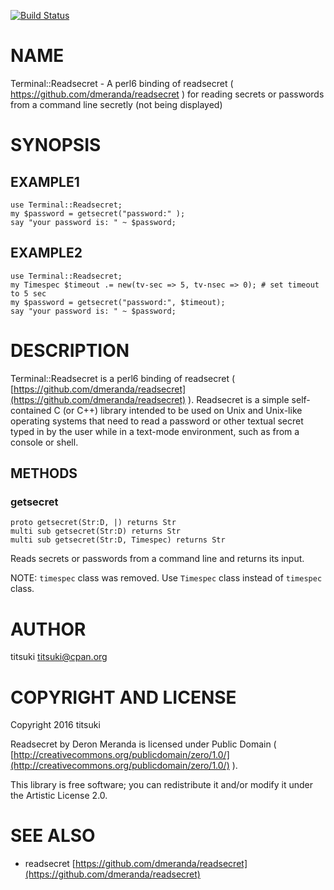 [![Build Status](https://travis-ci.org/titsuki/p6-Terminal-Readsecret.svg?branch=master)](https://travis-ci.org/titsuki/p6-Terminal-Readsecret)

NAME
====

Terminal::Readsecret - A perl6 binding of readsecret ( https://github.com/dmeranda/readsecret ) for reading secrets or passwords from a command line secretly (not being displayed)

SYNOPSIS
========

EXAMPLE1
--------

    use Terminal::Readsecret;
    my $password = getsecret("password:" );
    say "your password is: " ~ $password;

EXAMPLE2
--------

    use Terminal::Readsecret;
    my Timespec $timeout .= new(tv-sec => 5, tv-nsec => 0); # set timeout to 5 sec
    my $password = getsecret("password:", $timeout);
    say "your password is: " ~ $password;

DESCRIPTION
===========

Terminal::Readsecret is a perl6 binding of readsecret ( [https://github.com/dmeranda/readsecret](https://github.com/dmeranda/readsecret) ). Readsecret is a simple self-contained C (or C++) library intended to be used on Unix and Unix-like operating systems that need to read a password or other textual secret typed in by the user while in a text-mode environment, such as from a console or shell.

METHODS
-------

### getsecret

    proto getsecret(Str:D, |) returns Str
    multi sub getsecret(Str:D) returns Str
    multi sub getsecret(Str:D, Timespec) returns Str

Reads secrets or passwords from a command line and returns its input.

NOTE: `timespec` class was removed. Use `Timespec` class instead of `timespec` class.

AUTHOR
======

titsuki <titsuki@cpan.org>

COPYRIGHT AND LICENSE
=====================

Copyright 2016 titsuki

Readsecret by Deron Meranda is licensed under Public Domain ( [http://creativecommons.org/publicdomain/zero/1.0/](http://creativecommons.org/publicdomain/zero/1.0/) ).

This library is free software; you can redistribute it and/or modify it under the Artistic License 2.0.

SEE ALSO
========

  * readsecret [https://github.com/dmeranda/readsecret](https://github.com/dmeranda/readsecret)
